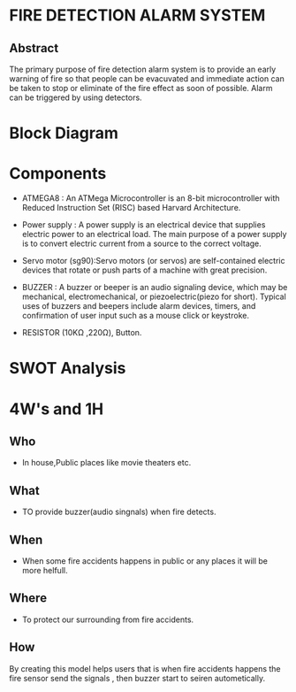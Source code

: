 # FIRE DETECTION ALARM SYSTEM

## Abstract
The primary purpose of fire detection alarm system is to provide an early warning of fire so that people can be evacuvated and immediate action can be taken to stop or eliminate of the fire effect as soon of possible. Alarm can be triggered by using detectors.

# Block Diagram


# Components
- ATMEGA8 : An ATMega Microcontroller is an 8-bit microcontroller with Reduced Instruction Set (RISC) based Harvard Architecture.

- Power supply : A power supply is an electrical device that supplies electric power to an electrical load. The main purpose of a power supply is to convert electric current from a source to the correct voltage.

- Servo motor (sg90):Servo motors (or servos) are self-contained electric devices that rotate or push parts of a machine with great precision.

- BUZZER : A buzzer or beeper is an audio signaling device, which may be mechanical, electromechanical, or piezoelectric(piezo for short). Typical uses of buzzers and beepers include alarm devices, timers, and confirmation of user input such as a mouse click or keystroke.

- RESISTOR (10KΩ ,220Ω), Button.

# SWOT Analysis


# 4W's and 1H

## Who
- In house,Public places like movie theaters etc.

## What
- TO provide buzzer(audio singnals) when fire detects.

## When
- When some fire accidents happens in public or any places it will be more helfull.

## Where
- To protect our surrounding from fire accidents.

## How
By creating this model helps users that is when fire accidents happens the fire sensor send the signals , then buzzer start to seiren autometically.

